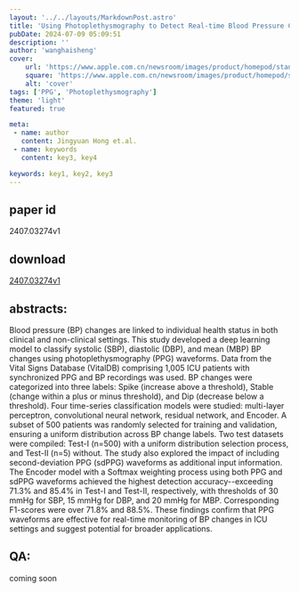 ```yaml
---
layout: '../../layouts/MarkdownPost.astro'
title: 'Using Photoplethysmography to Detect Real-time Blood Pressure Changes with a Calibration-free Deep Learning Model'
pubDate: 2024-07-09 05:09:51
description: ''
author: 'wanghaisheng'
cover:
    url: 'https://www.apple.com.cn/newsroom/images/product/homepod/standard/Apple-HomePod-hero-230118_big.jpg.large_2x.jpg'
    square: 'https://www.apple.com.cn/newsroom/images/product/homepod/standard/Apple-HomePod-hero-230118_big.jpg.large_2x.jpg'
    alt: 'cover'
tags: ['PPG', 'Photoplethysmography'] 
theme: 'light'
featured: true

meta:
 - name: author
   content: Jingyuan Hong et.al.
 - name: keywords
   content: key3, key4

keywords: key1, key2, key3
---
```


## paper id
2407.03274v1
## download
[2407.03274v1](http://arxiv.org/abs/2407.03274v1)
## abstracts:
Blood pressure (BP) changes are linked to individual health status in both clinical and non-clinical settings. This study developed a deep learning model to classify systolic (SBP), diastolic (DBP), and mean (MBP) BP changes using photoplethysmography (PPG) waveforms. Data from the Vital Signs Database (VitalDB) comprising 1,005 ICU patients with synchronized PPG and BP recordings was used. BP changes were categorized into three labels: Spike (increase above a threshold), Stable (change within a plus or minus threshold), and Dip (decrease below a threshold). Four time-series classification models were studied: multi-layer perceptron, convolutional neural network, residual network, and Encoder. A subset of 500 patients was randomly selected for training and validation, ensuring a uniform distribution across BP change labels. Two test datasets were compiled: Test-I (n=500) with a uniform distribution selection process, and Test-II (n=5) without. The study also explored the impact of including second-deviation PPG (sdPPG) waveforms as additional input information. The Encoder model with a Softmax weighting process using both PPG and sdPPG waveforms achieved the highest detection accuracy--exceeding 71.3% and 85.4% in Test-I and Test-II, respectively, with thresholds of 30 mmHg for SBP, 15 mmHg for DBP, and 20 mmHg for MBP. Corresponding F1-scores were over 71.8% and 88.5%. These findings confirm that PPG waveforms are effective for real-time monitoring of BP changes in ICU settings and suggest potential for broader applications.
## QA:
coming soon
